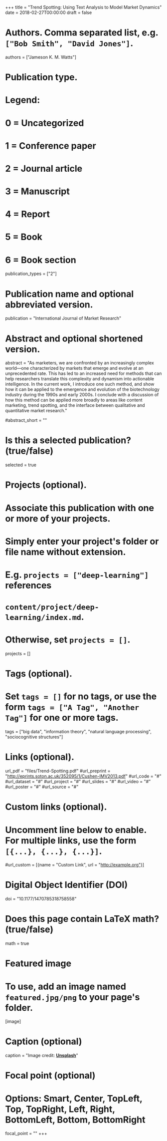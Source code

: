 +++
title = "Trend Spotting: Using Text Analysis to Model Market Dynamics"
date = 2018-02-27T00:00:00
draft = false

# Authors. Comma separated list, e.g. `["Bob Smith", "David Jones"]`.
authors = ["Jameson K. M. Watts"]

# Publication type.
# Legend:
# 0 = Uncategorized
# 1 = Conference paper
# 2 = Journal article
# 3 = Manuscript
# 4 = Report
# 5 = Book
# 6 = Book section
publication_types = ["2"]

# Publication name and optional abbreviated version.
publication = "International Journal of Market Research"

# Abstract and optional shortened version.
abstract = "As marketers, we are confronted by an increasingly complex world—one characterized by markets that emerge and evolve at an unprecedented rate. This has led to an increased need for methods that can help researchers translate this complexity and dynamism into actionable intelligence. In the current work, I introduce one such method, and show how it can be applied to the emergence and evolution of the biotechnology industry during the 1990s and early 2000s. I conclude with a discussion of how this method can be applied more broadly to areas like content marketing, trend spotting, and the interface between qualitative and quantitative market research."

#abstract_short = ""

# Is this a selected publication? (true/false)
selected = true

# Projects (optional).
#   Associate this publication with one or more of your projects.
#   Simply enter your project's folder or file name without extension.
#   E.g. `projects = ["deep-learning"]` references 
#   `content/project/deep-learning/index.md`.
#   Otherwise, set `projects = []`.
projects = []

# Tags (optional).
#   Set `tags = []` for no tags, or use the form `tags = ["A Tag", "Another Tag"]` for one or more tags.
tags = ["big data", "information theory", "natural language processing", "sociocognitive structures"]

# Links (optional).
url_pdf = "files/Trend-Spotting.pdf"
#url_preprint = "http://eprints.soton.ac.uk/352095/1/Cushen-IMV2013.pdf"
#url_code = "#"
#url_dataset = "#"
#url_project = "#"
#url_slides = "#"
#url_video = "#"
#url_poster = "#"
#url_source = "#"

# Custom links (optional).
#   Uncomment line below to enable. For multiple links, use the form `[{...}, {...}, {...}]`.
#url_custom = [{name = "Custom Link", url = "http://example.org"}]

# Digital Object Identifier (DOI)
doi = "10.1177/1470785318758558"

# Does this page contain LaTeX math? (true/false)
math = true

# Featured image
# To use, add an image named `featured.jpg/png` to your page's folder. 
[image]
  # Caption (optional)
  caption = "Image credit: [**Unsplash**](https://unsplash.com/photos/pLCdAaMFLTE)"

  # Focal point (optional)
  # Options: Smart, Center, TopLeft, Top, TopRight, Left, Right, BottomLeft, Bottom, BottomRight
  focal_point = ""
+++


